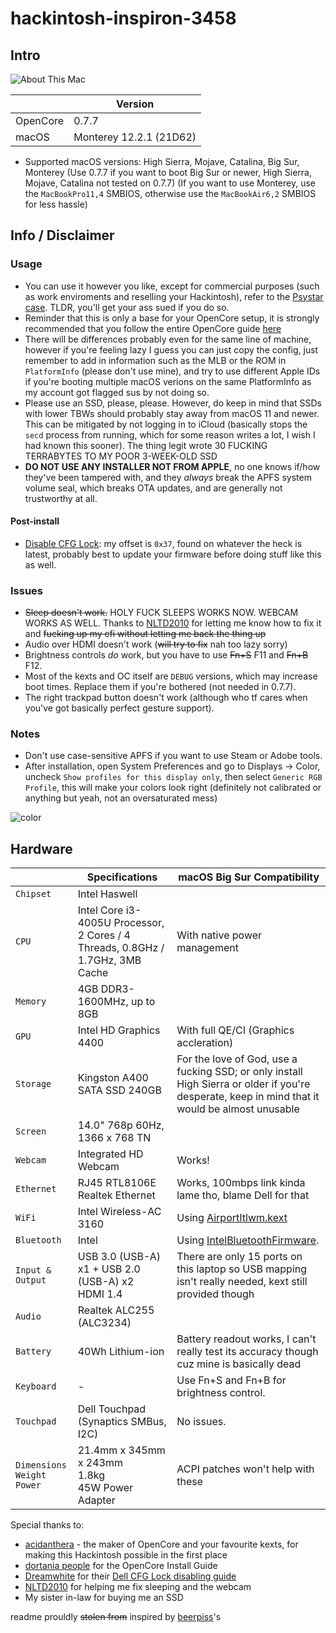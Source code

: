 # hackintosh-inspiron-3458
## Intro
![About This Mac](https://cdn.discordapp.com/attachments/885809091459575828/952168289793110046/unknown.png)

|          | Version                 |
|----------|-------------------------|
| OpenCore | 0.7.7                   |
| macOS    | Monterey 12.2.1 (21D62) |

- Supported macOS versions: High Sierra, Mojave, Catalina, Big Sur, Monterey (Use 0.7.7 if you want to boot Big Sur or newer, High Sierra, Mojave, Catalina not tested on 0.7.7) (If you want to use Monterey, use the `MacBookPro11,4` SMBIOS, otherwise use the `MacBookAir6,2` SMBIOS for less hassle)

## Info / Disclaimer
### Usage
- You can use it however you like, except for commercial purposes (such as work enviroments and reselling your Hackintosh), refer to the [Psystar case](https://en.wikipedia.org/wiki/Psystar_Corporation). TLDR, you'll get your ass sued if you do so.
- Reminder that this is only a base for your OpenCore setup, it is strongly recommended that you follow the entire OpenCore guide [here](https://dortania.github.io/OpenCore-Install-Guide/)
- There will be differences probably even for the same line of machine, however if you're feeling lazy I guess you can just copy the config, just remember to add in information such as the MLB or the ROM in `PlatformInfo` (please don't use mine), and try to use different Apple IDs if you're booting multiple macOS verions on the same PlatformInfo as my account got flagged sus by not doing so.
- Please use an SSD, please, please. However, do keep in mind that SSDs with lower TBWs should probably stay away from macOS 11 and newer. This can be mitigated by not logging in to iCloud (basically stops the `secd` process from running, which for some reason writes a lot, I wish I had known this sooner). The thing legit wrote 30 FUCKING TERRABYTES TO MY POOR 3-WEEK-OLD SSD
- **DO NOT USE ANY INSTALLER NOT FROM APPLE**, no one knows if/how they've been tampered with, and they *always* break the APFS system volume seal, which breaks OTA updates, and are generally not trustworthy at all.
#### Post-install
- [Disable CFG Lock](https://github.com/dreamwhite/bios-extraction-guide/tree/master/Dell): my offset is `0x37`, found on whatever the heck is latest, probably best to update your firmware before doing stuff like this as well.
### Issues
- ~~Sleep doesn't work.~~ HOLY FUCK SLEEPS WORKS NOW. WEBCAM WORKS AS WELL. Thanks to [NLTD2010](https://github.com/NLTD2010) for letting me know how to fix it and ~~fucking up my efi without letting me back the thing up~~
- Audio over HDMI doesn't work (~~will try to fix~~ nah too lazy sorry)
- Brightness controls *do* work, but you have to use ~~Fn+S~~ F11 and ~~Fn+B~~ F12.
- Most of the kexts and OC itself are `DEBUG` versions, which may increase boot times. Replace them if you're bothered (not needed in 0.7.7).
- The right trackpad button doesn't work (although who tf cares when you've got basically perfect gesture support).
### Notes
- Don't use case-sensitive APFS if you want to use Steam or Adobe tools.
- After installation, open System Preferences and go to Displays -> Color, uncheck `Show profiles for this display only`, then select `Generic RGB Profile`, this will make your colors look right (definitely not calibrated or anything but yeah, not an oversaturated mess)
 
![color](https://cdn.discordapp.com/attachments/885809091459575828/949294054053658634/unknown.png)
## Hardware

|                                           | Specifications                                                                | macOS Big Sur Compatibility                                                                                                                   |
| ----------------------------------------- | ----------------------------------------------------------------------------- | --------------------------------------------------------------------------------------------------------------------------------------------- |
| ``Chipset``                               | Intel Haswell                                                               |                                                                                                                                               |
| ``CPU``                                   | Intel Core i3-4005U Processor, 2 Cores / 4 Threads, 0.8GHz / 1.7GHz, 3MB Cache | With native power management                                                                                                                                               |
| ``Memory``                                | 4GB DDR3-1600MHz, up to 8GB                                     |                                                                                                                                               |
| ``GPU``                                   | Intel HD Graphics 4400                                                       | With full QE/CI (Graphics accleration)                                                                                                                                             |                                                                                         |
| ``Storage``                               | Kingston A400 SATA SSD 240GB                                              | For the love of God, use a fucking SSD; or only install High Sierra or older if you're desperate, keep in mind that it would be almost unusable                                                                                                                                              |
| ``Screen``                                | 14.0" 768p 60Hz, 1366 x 768 TN                                            |                                                                                                                                               |
| ``Webcam``                                | Integrated HD Webcam                                                          | Works!                                                                                                                                            |
| ``Ethernet``                              | RJ45 RTL8106E Realtek Ethernet                                                 | Works, 100mbps link kinda lame tho, blame Dell for that                                                                                                                                              |
| ``WiFi``                                  | Intel Wireless-AC 3160                                                        | Using [AirportItlwm.kext](https://github.com/OpenIntelWireless/itlwm/releases)                                                                |
| ``Bluetooth``                             | Intel                                                                         | Using [IntelBluetoothFirmware](https://openintelwireless.github.io/IntelBluetoothFirmware). |
| ``Input & Output``                        | USB 3.0 (USB-A) x1 + USB 2.0 (USB-A) x2<br>HDMI 1.4                    | There are only 15 ports on this laptop so USB mapping isn't really needed, kext still provided though |
| ``Audio``                            | Realtek ALC255 (ALC3234)                                                      |                                                                                                                                               |
| ``Battery``                               | 40Wh Lithium-ion                                                                  | Battery readout works, I can't really test its accuracy though cuz mine is basically dead                                                                                                                                  |
| ``Keyboard``                              | -                                                                             | Use Fn+S and Fn+B for brightness control.                                                                                                                                              |
| ``Touchpad``                              | Dell Touchpad (Synaptics SMBus, I2C)                                                                | No issues.                                                                                            |
| ``Dimensions``<br>``Weight``<br>``Power`` | 21.4mm x 345mm x 243mm<br>1.8kg<br>45W Power Adapter                        | ACPI patches won't help with these                                                                                                            |

Special thanks to:
- [acidanthera](https://github.com/acidanthera) - the maker of OpenCore and your favourite kexts, for making this Hackintosh possible in the first place
- [dortania people](https://github.com/orgs/dortania/people) for the OpenCore Install Guide
- [Dreamwhite](https://github.com/dreamwhite) for their [Dell CFG Lock disabling guide](https://github.com/dreamwhite/bios-extraction-guide/tree/master/Dell)
- [NLTD2010](https://github.com/NLTD2010) for helping me fix sleeping and the webcam
- My sister in-law for buying me an SSD

readme prouldly ~~stolen from~~ inspired by [beerpiss](https://github.com/beerpiss/dell-vostro-15-3568-hackintosh)'s
